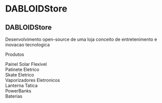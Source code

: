 # DABLOIDStore
## DABLOIDStore 

Desenvolvimento open-source de uma loja conceito de entretenimento e inovacao tecnologica

Produtos

Painel Solar Flexivel
<br>
Patinete Eletrico
<br>
Skate Eletrico
<br>
Vaporizadores Eletronicos
<br>
Lanterna Tatica
<br>
PowerBanks
<br>
Baterias
